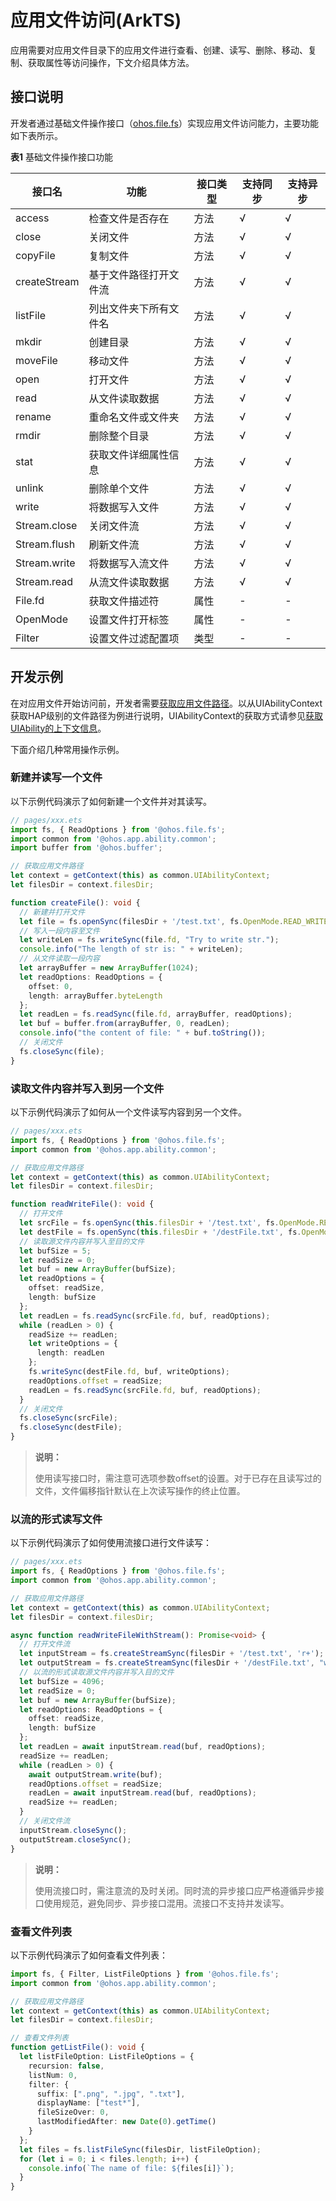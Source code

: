 # 应用文件访问(ArkTS)

应用需要对应用文件目录下的应用文件进行查看、创建、读写、删除、移动、复制、获取属性等访问操作，下文介绍具体方法。

## 接口说明

开发者通过基础文件操作接口（[ohos.file.fs](../reference/apis-core-file-kit/js-apis-file-fs.md)）实现应用文件访问能力，主要功能如下表所示。

**表1** 基础文件操作接口功能

| 接口名 | 功能 | 接口类型 | 支持同步 | 支持异步 | 
| -------- | -------- | -------- | -------- | -------- |
| access | 检查文件是否存在 | 方法 | √ | √ | 
| close | 关闭文件 | 方法 | √ | √ | 
| copyFile | 复制文件 | 方法 | √ | √ | 
| createStream | 基于文件路径打开文件流 | 方法 | √ | √ | 
| listFile | 列出文件夹下所有文件名 | 方法 | √ | √ | 
| mkdir | 创建目录 | 方法 | √ | √ | 
| moveFile | 移动文件 | 方法 | √ | √ | 
| open | 打开文件 | 方法 | √ | √ | 
| read | 从文件读取数据 | 方法 | √ | √ | 
| rename | 重命名文件或文件夹 | 方法 | √ | √ | 
| rmdir | 删除整个目录 | 方法 | √ | √ | 
| stat | 获取文件详细属性信息 | 方法 | √ | √ | 
| unlink | 删除单个文件 | 方法 | √ | √ | 
| write | 将数据写入文件 | 方法 | √ | √ | 
| Stream.close | 关闭文件流 | 方法 | √ | √ | 
| Stream.flush | 刷新文件流 | 方法 | √ | √ | 
| Stream.write | 将数据写入流文件 | 方法 | √ | √ | 
| Stream.read | 从流文件读取数据 | 方法 | √ | √ | 
| File.fd | 获取文件描述符 | 属性 | - | - | 
| OpenMode | 设置文件打开标签 | 属性 | - | - | 
| Filter | 设置文件过滤配置项 | 类型 | - | - | 

## 开发示例

在对应用文件开始访问前，开发者需要[获取应用文件路径](../application-models/application-context-stage.md#获取应用文件路径)。以从UIAbilityContext获取HAP级别的文件路径为例进行说明，UIAbilityContext的获取方式请参见[获取UIAbility的上下文信息](../application-models/uiability-usage.md#获取uiability的上下文信息)。

下面介绍几种常用操作示例。

### 新建并读写一个文件

以下示例代码演示了如何新建一个文件并对其读写。

```ts
// pages/xxx.ets
import fs, { ReadOptions } from '@ohos.file.fs';
import common from '@ohos.app.ability.common';
import buffer from '@ohos.buffer';

// 获取应用文件路径
let context = getContext(this) as common.UIAbilityContext;
let filesDir = context.filesDir;

function createFile(): void {
  // 新建并打开文件
  let file = fs.openSync(filesDir + '/test.txt', fs.OpenMode.READ_WRITE | fs.OpenMode.CREATE);
  // 写入一段内容至文件
  let writeLen = fs.writeSync(file.fd, "Try to write str.");
  console.info("The length of str is: " + writeLen);
  // 从文件读取一段内容
  let arrayBuffer = new ArrayBuffer(1024);
  let readOptions: ReadOptions = {
    offset: 0,
    length: arrayBuffer.byteLength
  };
  let readLen = fs.readSync(file.fd, arrayBuffer, readOptions);
  let buf = buffer.from(arrayBuffer, 0, readLen);
  console.info("the content of file: " + buf.toString());
  // 关闭文件
  fs.closeSync(file);
}
```

### 读取文件内容并写入到另一个文件

以下示例代码演示了如何从一个文件读写内容到另一个文件。

```ts
// pages/xxx.ets
import fs, { ReadOptions } from '@ohos.file.fs';
import common from '@ohos.app.ability.common';

// 获取应用文件路径
let context = getContext(this) as common.UIAbilityContext;
let filesDir = context.filesDir;

function readWriteFile(): void {
  // 打开文件
  let srcFile = fs.openSync(this.filesDir + '/test.txt', fs.OpenMode.READ_WRITE | fs.OpenMode.CREATE);
  let destFile = fs.openSync(this.filesDir + '/destFile.txt', fs.OpenMode.READ_WRITE | fs.OpenMode.CREATE);
  // 读取源文件内容并写入至目的文件
  let bufSize = 5;
  let readSize = 0;
  let buf = new ArrayBuffer(bufSize);
  let readOptions = {
    offset: readSize,
    length: bufSize
  };
  let readLen = fs.readSync(srcFile.fd, buf, readOptions);
  while (readLen > 0) {
    readSize += readLen;
    let writeOptions = {
      length: readLen
    };
    fs.writeSync(destFile.fd, buf, writeOptions);
    readOptions.offset = readSize;
    readLen = fs.readSync(srcFile.fd, buf, readOptions);
  }
  // 关闭文件
  fs.closeSync(srcFile);
  fs.closeSync(destFile);
}
```

> **说明：**
>
> 使用读写接口时，需注意可选项参数offset的设置。对于已存在且读写过的文件，文件偏移指针默认在上次读写操作的终止位置。

### 以流的形式读写文件

以下示例代码演示了如何使用流接口进行文件读写：

```ts
// pages/xxx.ets
import fs, { ReadOptions } from '@ohos.file.fs';
import common from '@ohos.app.ability.common';

// 获取应用文件路径
let context = getContext(this) as common.UIAbilityContext;
let filesDir = context.filesDir;

async function readWriteFileWithStream(): Promise<void> {
  // 打开文件流
  let inputStream = fs.createStreamSync(filesDir + '/test.txt', 'r+');
  let outputStream = fs.createStreamSync(filesDir + '/destFile.txt', "w+");
  // 以流的形式读取源文件内容并写入目的文件
  let bufSize = 4096;
  let readSize = 0;
  let buf = new ArrayBuffer(bufSize);
  let readOptions: ReadOptions = {
    offset: readSize,
    length: bufSize
  };
  let readLen = await inputStream.read(buf, readOptions);
  readSize += readLen;
  while (readLen > 0) {
    await outputStream.write(buf);
    readOptions.offset = readSize;
    readLen = await inputStream.read(buf, readOptions);
    readSize += readLen;
  }
  // 关闭文件流
  inputStream.closeSync();
  outputStream.closeSync();
}
```

> **说明：**
>
> 使用流接口时，需注意流的及时关闭。同时流的异步接口应严格遵循异步接口使用规范，避免同步、异步接口混用。流接口不支持并发读写。

### 查看文件列表

以下示例代码演示了如何查看文件列表：

```ts
import fs, { Filter, ListFileOptions } from '@ohos.file.fs';
import common from '@ohos.app.ability.common';

// 获取应用文件路径
let context = getContext(this) as common.UIAbilityContext;
let filesDir = context.filesDir;

// 查看文件列表
function getListFile(): void {
  let listFileOption: ListFileOptions = {
    recursion: false,
    listNum: 0,
    filter: {
      suffix: [".png", ".jpg", ".txt"],
      displayName: ["test*"],
      fileSizeOver: 0,
      lastModifiedAfter: new Date(0).getTime()
    }
  };
  let files = fs.listFileSync(filesDir, listFileOption);
  for (let i = 0; i < files.length; i++) {
    console.info(`The name of file: ${files[i]}`);
  }
}
```
